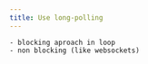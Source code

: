 ```yaml
---
title: Use long-polling
---
```


    - blocking aproach in loop
    - non blocking (like websockets)
